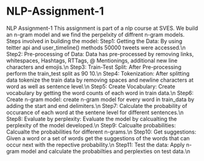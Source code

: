 # NLP-Assignment-1
NLP Assignment-1
This assignment is part of a nlp course at SVES. We build an n-gram model and we find the perpelxity of diffrent n-gram models.
Steps involved in building the model:
Step1: Getting the Data: By using teitter api and user_timeline() methods 50000 tweets were accessed.\n
Step2: Pre-processing of Data: Data has pre-processed by removing links, whitespaces, Hashtags, RTTags, @ Mentionings, additional new line characters and emojis.\n
Step3: Train-Test Split: After Pre-processing perform the train_test split as 90 10.\n
Step4: Tokenization: After splitting data tokenize the train data by removing spaces and newline characters at word as well as sentence level.\n
Step5: Create Vocabulary: Create vocabulary by getting the word counts of each word in train data.\n
Step6: Create n-gram model: create n-gram model for every word in train_data by adding the start and end delimiters.\n
Step7: Calculate the probability of occurance of each word at the sentene level for different sentences.\n
Step8: Evaluate by perplexity: Evaluate the model by calcualting the perplexity of the model developed.\n
Step9: Calcualte probabilities: Calcualte the probabilities for different n-grams.\n
Step10: Get suggestions: Given a word or a set of words get the suggestions of the words that can occur next with the repective probability.\n
Step11: Test the data: Apply n-gram model and calculate the probabilties and perplexties on test data.\n

